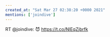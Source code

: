 ```yaml
---
created_at: "Sat Mar 27 02:38:20 +0000 2021"
mentions: ['joindive']
---
```


RT @joindive: 😈 https://t.co/NlEqZjbrfk